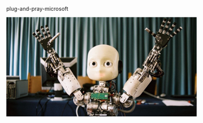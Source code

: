 plug-and-pray-microsoft

![](https://github.com/nondejus/plug-and-pray-microsoft/blob/main/plug-and-pray.jpeg)
